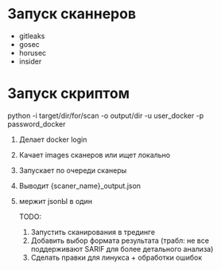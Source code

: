 # Запуск сканнеров
- gitleaks
- gosec
- horusec
- insider

# Запуск скриптом
python -i target/dir/for/scan -o output/dir -u user_docker -p password_docker

1. Делает docker login
2. Качает images сканеров или ищет локально 
3. Запускает по очереди сканеры
4. Выводит {scaner_name}_output.json
5. мержит jsonЫ в один

   TODO:
   1. Запустить сканирования в трединге
   2. Добавить выбор формата результата (трабл: не все поддерживают SARIF для более детального анализа)
   3. Сделать правки для линукса + обработки ошибок
